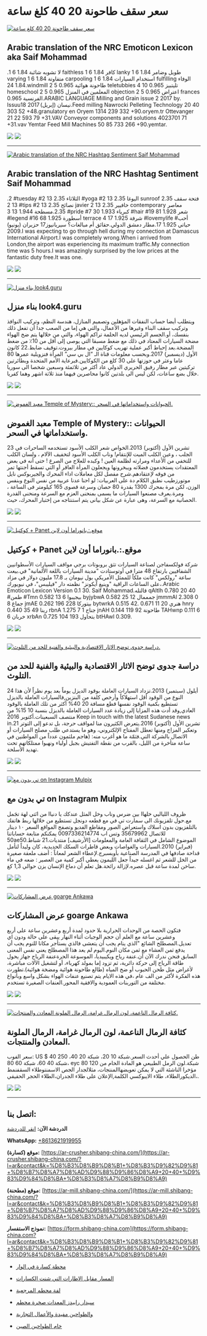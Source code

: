 # سعر سقف طاحونة 20 40 كلغ ساعة

<a href="https://swt.shibang-china.com/?l=ar&img&k=%D8%B3%D8%B9%D8%B1+%D8%B3%D9%82%D9%81+%D8%B7%D8%A7%D8%AD%D9%88%D9%86%D8%A9+20+40+%D9%83%D9%84%D8%BA+%D8%B3%D8%A7%D8%B9%D8%A9" target="_blank">![سعر سقف طاحونة 20 40 كلغ ساعة](http://static.shibang-china.com/all-800x300/429.jpg)</a>

## Arabic translation of the NRC Emoticon Lexicon aka Saif Mohammad
.لا تشوبه شائبة 1.84 6 1 faithless كافر 1.84 6 1 lanky طويل وضامر 1.84 6 1 varying متفاوتة 1.84 6 1 carpooling استخدام السيارات 1.84 6 1 fulfilling الوفاء 1.84 24.windmill طاحونة هوائية 0.965 5 2 teletubbies تليتبيز 0.965 10 4 homeschool المعلمين في المنزل 0.965 5 2 objection اعتراض 0.965 5 2 frances الفرنسية 0.965.ARABIC LANGUAGE Milling and Grain issue 2 2017 by. Issuu18 نيسان (إبريل) 2017.Feed milling Nawrocki Pelleting Technology 20 40 303 52 +48.granulatory en Oryem 1314 239 332 +90.oryem.tr Ottevanger 21 22 593 79 +31.VAV Conveyor components and solutions 4023701 71 +31.vav Yemtar Feed Mill Machines 50 85 733 266 +90.yemtar.


<a href="https://whatsapp.shibangsoft.com/WhatsApp.php" target="_blank" title="WhatsApp">![](http://static.shibang-china.com/icon/whatsapp.png)</a> <a href="https://swt.shibang-china.com/?l=ar&icon&k=%D8%B3%D8%B9%D8%B1+%D8%B3%D9%82%D9%81+%D8%B7%D8%A7%D8%AD%D9%88%D9%86%D8%A9+20+40+%D9%83%D9%84%D8%BA+%D8%B3%D8%A7%D8%B9%D8%A9" target="_blank">![](http://static.shibang-china.com/icon/chat-ar.png)</a>

---

<a href="https://swt.shibang-china.com/?l=ar&img&k=%D8%B3%D8%B9%D8%B1+%D8%B3%D9%82%D9%81+%D8%B7%D8%A7%D8%AD%D9%88%D9%86%D8%A9+20+40+%D9%83%D9%84%D8%BA+%D8%B3%D8%A7%D8%B9%D8%A9" target="_blank">![Arabic translation of the NRC Hashtag Sentiment Saif Mohammad](http://static.shibang-china.com/all-800x300/236.jpg)</a>

## Arabic translation of the NRC Hashtag Sentiment Saif Mohammad
.2 #tuesday #الثلاثاء 2.35 13 2 #yoga #اليوغا 2.35 13 2 sunroof فتحة سقف 2.35 13 2 #tips #نصائح 2.35 13 2 javier خافيير 2.35 13 2 contemporary معاصر 2.35.مسطحة 1.944 13 3 #pride #كبرياء 1.933 30 7 #hair #شعر 1.928 81 19 #legend #أسطورة 1.925 68 16 terrace شرفة 1.925 17 4 #lovemylife #أحب حياتي 1.925 17.مطار دمشق الدولي.حقائق أم مبالغات؟ سيريانيوز17 حزيران (يونيو) 2009.I was expecting to go through hell during my connection at Damascus International Airport.I was completely wrong.When i arrived from London,the airport was experiencing its maximum traffic.My connection time was 5 hours.I was amazingly surprised by the low prices at the fantastic duty free.It was one.


<a href="https://whatsapp.shibangsoft.com/WhatsApp.php" target="_blank" title="WhatsApp">![](http://static.shibang-china.com/icon/whatsapp.png)</a> <a href="https://swt.shibang-china.com/?l=ar&icon&k=%D8%B3%D8%B9%D8%B1+%D8%B3%D9%82%D9%81+%D8%B7%D8%A7%D8%AD%D9%88%D9%86%D8%A9+20+40+%D9%83%D9%84%D8%BA+%D8%B3%D8%A7%D8%B9%D8%A9" target="_blank">![](http://static.shibang-china.com/icon/chat-ar.png)</a>

---

<a href="https://swt.shibang-china.com/?l=ar&img&k=%D8%B3%D8%B9%D8%B1+%D8%B3%D9%82%D9%81+%D8%B7%D8%A7%D8%AD%D9%88%D9%86%D8%A9+20+40+%D9%83%D9%84%D8%BA+%D8%B3%D8%A7%D8%B9%D8%A9" target="_blank">![بناء منزل look4.guru](http://static.shibang-china.com/all-800x300/399.jpg)</a>

## بناء منزل look4.guru
ويتطلب أيضا حساب النفقات المؤهلين وتصميم المنازل، هندسة النظم، وتركيب النوافذ وتركيب سقف البناء وغيرها من الأعمال، والتي هي إما من الصعب جدا أن تفعل ذلك بنفسك، أو.الجسم الرئيسي لديه الحلمة تراكم الهواء، والتي من خلالها يتم ضخ الهواء مضخة السيارات المعتاد في ذلك مع ضغط مسبقا التي يوصى إلى أقل من 10٪ من ضغط المضخة.بعد إحباط أكبر عملية تهريب كوكايين في مطار بيروت.توقيف ضابط.22 كانون الأول (ديسمبر) 2017.وبحسب معلومات قناة الـ “ال بي سي” المرأة فنزويلية عمرها 80 عاما وعثر في حوزتها على 30 كلغ من الكوكايين.فبرعاية الأمم المتحدة وبطائرتين تركيتين عبر مطار رفيق الحريري الدولي عاد أكثر من ثلاثمئة وسبعين شخصا الى سوريا خلال بضع ساعات، لكن ليس الى بلدتين كانوا محاصرين فيهما منذ ثلاثة اشهر وهما كفريا.


<a href="https://whatsapp.shibangsoft.com/WhatsApp.php" target="_blank" title="WhatsApp">![](http://static.shibang-china.com/icon/whatsapp.png)</a> <a href="https://swt.shibang-china.com/?l=ar&icon&k=%D8%B3%D8%B9%D8%B1+%D8%B3%D9%82%D9%81+%D8%B7%D8%A7%D8%AD%D9%88%D9%86%D8%A9+20+40+%D9%83%D9%84%D8%BA+%D8%B3%D8%A7%D8%B9%D8%A9" target="_blank">![](http://static.shibang-china.com/icon/chat-ar.png)</a>

---

<a href="https://swt.shibang-china.com/?l=ar&img&k=%D8%B3%D8%B9%D8%B1+%D8%B3%D9%82%D9%81+%D8%B7%D8%A7%D8%AD%D9%88%D9%86%D8%A9+20+40+%D9%83%D9%84%D8%BA+%D8%B3%D8%A7%D8%B9%D8%A9" target="_blank">![معبد الغموض Temple of Mystery:: الحيوانات واستخداماتها في السحر.](http://static.shibang-china.com/all-800x300/79.jpg)</a>

## معبد الغموض Temple of Mystery:: الحيوانات واستخداماتها في السحر.
23 تشرين الأول (أكتوبر) 2013.الخواص شعر الكلب الأسود تستخدمه الساحرات في الجلب ، وعين الكلب الميت للإنتقام! وناب الكلب الأسود لتخفيف الآلام ، ولسان الكلب للتخفي من الأعداء ومرارته لظلمة العين ! وكبده للعلاج من الصرع ! حتى أنه في بعض المعتقدات يستخدمون فضلاته ويبخرونها ويجعلون المرأة العاقر أو التي تسقط أجنتها تمر من فوقه لإعتقادهم.شرح مفصل لكل معاملات اداء المحرك والجيربوكس نايل موتورزطيب نطبق الكلام دة على العربيات: لو احنا عدنا عربية من نفس النوع وبنفس الوزن، لكن مرة بمحرك 1300 بقدرة 80 حصان وسرعة قصوى 165 كيلومتر فى الساعة ، ومرة.يعرف مصنعوا السيارات ما يسمى بمنحنى العزم مع السرعة ومنحنى القدرة الحصانية مع السرعة، وهى عبارة عن شكل بيانى يتم استنتاجه من إختبار المحرك، حيث.


<a href="https://whatsapp.shibangsoft.com/WhatsApp.php" target="_blank" title="WhatsApp">![](http://static.shibang-china.com/icon/whatsapp.png)</a> <a href="https://swt.shibang-china.com/?l=ar&icon&k=%D8%B3%D8%B9%D8%B1+%D8%B3%D9%82%D9%81+%D8%B7%D8%A7%D8%AD%D9%88%D9%86%D8%A9+20+40+%D9%83%D9%84%D8%BA+%D8%B3%D8%A7%D8%B9%D8%A9" target="_blank">![](http://static.shibang-china.com/icon/chat-ar.png)</a>

---

<a href="https://swt.shibang-china.com/?l=ar&img&k=%D8%B3%D8%B9%D8%B1+%D8%B3%D9%82%D9%81+%D8%B7%D8%A7%D8%AD%D9%88%D9%86%D8%A9+20+40+%D9%83%D9%84%D8%BA+%D8%B3%D8%A7%D8%B9%D8%A9" target="_blank">![كوكتيل + Panet موقع.:.بانوراما أون لاين](http://static.shibang-china.com/all-800x300/1516.jpg)</a>

## كوكتيل + Panet موقع.:.بانوراما أون لاين
شركة فولكسفاجن لصناعة السيارات تثق بروبوتات برجي مواقف السيارات الأسطوانيين الشفافيين بارتفاع 48 مترا في أوتوستادت &quot;مدينة السيارات باللغة الألمانية&quot; في.بيعت ساعة &quot;رولكس&quot; كانت ملكاً للممثل الأمريكي بول نيومان بـ 17.8 مليون دولار في مزاد على الساعات الراقية &quot;وينيغ آيكونز&quot; نظمته دار &quot;فيليبس&quot;، في نيويورك،.Arabic Emoticon Lexicon Version 0.1 30. Saif Mohammad.قالتله qAltlh 0.780 20 40 #طمن #Tmn 0.582 13 6 بيجيبوا byjybwA 0.582 25 12 جمممال jmmmAl 2.308 0 8 جماع jmAE 0.262 196 228 بيتوركا bytwrkA 0.515 42. 0.671 11 20 هنري hnry 0.440 35 49 ربنا rbnA 1.275 7 1 جناح jnAH 0.144 119 92 طاحونة TAHwnp 0.111 6 6 خربان xrbAn 0.725 104 193 بتحاول btHAwl 0.309.


<a href="https://whatsapp.shibangsoft.com/WhatsApp.php" target="_blank" title="WhatsApp">![](http://static.shibang-china.com/icon/whatsapp.png)</a> <a href="https://swt.shibang-china.com/?l=ar&icon&k=%D8%B3%D8%B9%D8%B1+%D8%B3%D9%82%D9%81+%D8%B7%D8%A7%D8%AD%D9%88%D9%86%D8%A9+20+40+%D9%83%D9%84%D8%BA+%D8%B3%D8%A7%D8%B9%D8%A9" target="_blank">![](http://static.shibang-china.com/icon/chat-ar.png)</a>

---

<a href="https://swt.shibang-china.com/?l=ar&img&k=%D8%B3%D8%B9%D8%B1+%D8%B3%D9%82%D9%81+%D8%B7%D8%A7%D8%AD%D9%88%D9%86%D8%A9+20+40+%D9%83%D9%84%D8%BA+%D8%B3%D8%A7%D8%B9%D8%A9" target="_blank">![دراسة جدوى توضح الاثار الاقتصادية والبيئية والفنية للحد من التلوث.](http://static.shibang-china.com/all-800x300/1179.jpg)</a>

## دراسة جدوى توضح الاثار الاقتصادية والبيئية والفنية للحد من التلوث.
24 أيلول (سبتمبر) 2013.تزداد السيارات العاملة بوقود الديزل يوماً بعد يوم نظراً لأن هذا النوع من الوقود أقل استهلاكاً وأرخص كلفة من البنزين,فالسيارات العاملة بالديزل تستطيع بكمية الوقود نفسها قطع مسافة 20 40% أكثر من تلك العاملة بالوقود العادي,وقد أدت هذه المزايا إلى زيادة عدد السيارات العاملة بالديزل بنسبة 10 15% من منتصف السبعينات.‏أكتوبر 2016 Keep in touch with the latest Sudanese news in.21 تشرين الأول (أكتوبر) 2016.يتعرض الكثيرون منا لمواقف حرجة، بل تدعو إلى التوتر وتعكير المزاج ومنها تعطل المفتاح الإلكتروني، وهو ما يستدعي طلب مصلح السيارات أو الاتصال بالشركة التي.فثمّة ما هو أغرب منه: (هاجم ملثمون عدداً من المواطنين في ساعة متأخرة من الليل، بالقرب من نقطة التفتيش بجبل أولياء ونهبوا ممتلكاتهم تحت تهديد الأسلحة.


<a href="https://whatsapp.shibangsoft.com/WhatsApp.php" target="_blank" title="WhatsApp">![](http://static.shibang-china.com/icon/whatsapp.png)</a> <a href="https://swt.shibang-china.com/?l=ar&icon&k=%D8%B3%D8%B9%D8%B1+%D8%B3%D9%82%D9%81+%D8%B7%D8%A7%D8%AD%D9%88%D9%86%D8%A9+20+40+%D9%83%D9%84%D8%BA+%D8%B3%D8%A7%D8%B9%D8%A9" target="_blank">![](http://static.shibang-china.com/icon/chat-ar.png)</a>

---

<a href="https://swt.shibang-china.com/?l=ar&img&k=%D8%B3%D8%B9%D8%B1+%D8%B3%D9%82%D9%81+%D8%B7%D8%A7%D8%AD%D9%88%D9%86%D8%A9+20+40+%D9%83%D9%84%D8%BA+%D8%B3%D8%A7%D8%B9%D8%A9" target="_blank">![تي بدون مع on Instagram Mulpix](http://static.shibang-china.com/all-800x300/1072.jpg)</a>

## تي بدون مع on Instagram Mulpix
ظروف اللياليي خلهاا بين ضرس وناب وخل المثل عندكك يا دنياا من انَتي لههَ تجَمل مع.حول تلفزيونك الى سمارت تي في مع قطعه دونجل تستطيع من خلالها ربط هاتفك بالتلفزيون بدون اسلاك واستعراض الصور ومقاطع الفديو وتصفح المواقع السعر ١٠ دينار للاتصال 35679962 وتس اب 0097336214774 يمكنكم متابعة حساباتنا 50ae50.الموضوع الشامل في الثقافة العامة والمعلومات [الأرشيف] منتديات.21 شباط (فبراير) 2010.السيارات والغواصات وبعض قاطرات السكك الحديدية، كان وليداً لتأمل قداحة صادفها في المدرسة الصناعية بأوبسبرج.لإعطاء الشعر لمعاناً : أضف ملعقة صغيرة من الخل للشعر ثم اغسله جيداً جعل الليمون يعطي أكبر كمية من العصير : ضعه في ماء ساخن لمدة ساعة قبل عصره.لإزالة رائحة.هل تعلم أن دماغ الإنسان يزن حوالي 1,3 كغ.


<a href="https://whatsapp.shibangsoft.com/WhatsApp.php" target="_blank" title="WhatsApp">![](http://static.shibang-china.com/icon/whatsapp.png)</a> <a href="https://swt.shibang-china.com/?l=ar&icon&k=%D8%B3%D8%B9%D8%B1+%D8%B3%D9%82%D9%81+%D8%B7%D8%A7%D8%AD%D9%88%D9%86%D8%A9+20+40+%D9%83%D9%84%D8%BA+%D8%B3%D8%A7%D8%B9%D8%A9" target="_blank">![](http://static.shibang-china.com/icon/chat-ar.png)</a>

---

<a href="https://swt.shibang-china.com/?l=ar&img&k=%D8%B3%D8%B9%D8%B1+%D8%B3%D9%82%D9%81+%D8%B7%D8%A7%D8%AD%D9%88%D9%86%D8%A9+20+40+%D9%83%D9%84%D8%BA+%D8%B3%D8%A7%D8%B9%D8%A9" target="_blank">![عرض المشاركات goarge Ankawa](http://static.shibang-china.com/all-800x300/464.jpg)</a>

## عرض المشاركات goarge Ankawa
فتكون الحصة من الوحدات الحرارية بلا حدود لمدة أربع وعشرين ساعة على أربع وعشرين ساعة مع العلم أن حجم الوجبات أثناء النهار يبقى على حالة ودون اي تعديل.المصطلح الشائع &quot;الذي ينام يجب أن يتعشى فالذي يستأجر مكانا للنوم يجب أن يدفع ثمن العشاء مع ثمن مكان النوم.اليوم لم يعد هذا المصطلح يعني نفس المعنى السابق فنحن ندرك الآن أن.عنفة رياح ويكيبيديا، الموسوعة الحرةعنفة الرياح جهاز يحول طاقة الرياح إلى حركة دائرية، ثم تزود إما بمولد كهرباء، أو لتشغيل الآلات مباشرة، لأغراض مثل طحن الحبوب أو ضخ المياه (طالع طاحونة هوائية ومضخة هوائية).تطورت هذه الفكرة لأكثر من الف عام ،في هذه الايام يتم تصنيع عنفات الهواء بشكل واسع وبأنواع مختلفة من التوربنات العمودية والافقية المحور.العنفات الصغيرة تستخدم.


<a href="https://whatsapp.shibangsoft.com/WhatsApp.php" target="_blank" title="WhatsApp">![](http://static.shibang-china.com/icon/whatsapp.png)</a> <a href="https://swt.shibang-china.com/?l=ar&icon&k=%D8%B3%D8%B9%D8%B1+%D8%B3%D9%82%D9%81+%D8%B7%D8%A7%D8%AD%D9%88%D9%86%D8%A9+20+40+%D9%83%D9%84%D8%BA+%D8%B3%D8%A7%D8%B9%D8%A9" target="_blank">![](http://static.shibang-china.com/icon/chat-ar.png)</a>

---

<a href="https://swt.shibang-china.com/?l=ar&img&k=%D8%B3%D8%B9%D8%B1+%D8%B3%D9%82%D9%81+%D8%B7%D8%A7%D8%AD%D9%88%D9%86%D8%A9+20+40+%D9%83%D9%84%D8%BA+%D8%B3%D8%A7%D8%B9%D8%A9" target="_blank">![كثافة الرمال الناعمة، لون الرمال غرامة، الرمال الملونة المعادن والمنتجات.](http://static.shibang-china.com/all-800x300/278.jpg)</a>

## كثافة الرمال الناعمة، لون الرمال غرامة، الرمال الملونة المعادن والمنتجات.
سعر الفوب: US $ 40 250 طن الحصول علي أحدث السعر.شبكة 10 20، شبكة 20 40، شبكة 40 60، شبكة 60 80، eyc 80 120 شبكة.لون الرمل الطبيعي هو المادة الخام من مؤخرا الناشئة التي لا يمكن تعويضهاالمنتجات، مثلالجدار الجص الاسمنتوطلاء السقفنمط الديكورالطلاء، طلاء الايبوكسي الكلمة,الإعلان على طلاء الجدران،الطلاء الحجر الحقيقي،.

<a href="https://whatsapp.shibangsoft.com/WhatsApp.php" target="_blank" title="WhatsApp">![](http://static.shibang-china.com/icon/whatsapp.png)</a> <a href="https://swt.shibang-china.com/?l=ar&icon&k=%D8%B3%D8%B9%D8%B1+%D8%B3%D9%82%D9%81+%D8%B7%D8%A7%D8%AD%D9%88%D9%86%D8%A9+20+40+%D9%83%D9%84%D8%BA+%D8%B3%D8%A7%D8%B9%D8%A9" target="_blank">![](http://static.shibang-china.com/icon/chat-ar.png)</a>

---
## اتصل بنا:

**الدردشة الآن:** [انقر للدردشة](https://swt.shibang-china.com?l=ar&contact&k=%D8%B3%D8%B9%D8%B1+%D8%B3%D9%82%D9%81+%D8%B7%D8%A7%D8%AD%D9%88%D9%86%D8%A9+20+40+%D9%83%D9%84%D8%BA+%D8%B3%D8%A7%D8%B9%D8%A9)

**WhatsApp:**  [+8613621919955](https://whatsapp.shibangsoft.com/WhatsApp.php)

**موقع (كسارة):** [https://ar-crusher.shibang-china.com/](https://ar-crusher.shibang-china.com/?l=ar&contact&k=%D8%B3%D8%B9%D8%B1+%D8%B3%D9%82%D9%81+%D8%B7%D8%A7%D8%AD%D9%88%D9%86%D8%A9+20+40+%D9%83%D9%84%D8%BA+%D8%B3%D8%A7%D8%B9%D8%A9)

**موقع (مطحنة):** [https://ar-mill.shibang-china.com/](https://ar-mill.shibang-china.com/?l=ar&contact&k=%D8%B3%D8%B9%D8%B1+%D8%B3%D9%82%D9%81+%D8%B7%D8%A7%D8%AD%D9%88%D9%86%D8%A9+20+40+%D9%83%D9%84%D8%BA+%D8%B3%D8%A7%D8%B9%D8%A9)

**نموذج الاستفسار:** [https://form.shibang-china.com](https://form.shibang-china.com?l=ar&contact&k=%D8%B3%D8%B9%D8%B1+%D8%B3%D9%82%D9%81+%D8%B7%D8%A7%D8%AD%D9%88%D9%86%D8%A9+20+40+%D9%83%D9%84%D8%BA+%D8%B3%D8%A7%D8%B9%D8%A9)

* [محطة كسارة في الوار](../29/%D9%85%D8%AD%D8%B7%D8%A9%20%D9%83%D8%B3%D8%A7%D8%B1%D8%A9%20%D9%81%D9%8A%20%D8%A7%D9%84%D9%88%D8%A7%D8%B1.md)

* [المسار مقابل الاطارات التي شنت الكسارات](../26/%D8%A7%D9%84%D9%85%D8%B3%D8%A7%D8%B1%20%D9%85%D9%82%D8%A7%D8%A8%D9%84%20%D8%A7%D9%84%D8%A7%D8%B7%D8%A7%D8%B1%D8%A7%D8%AA%20%D8%A7%D9%84%D8%AA%D9%8A%20%D8%B4%D9%86%D8%AA%20%D8%A7%D9%84%D9%83%D8%B3%D8%A7%D8%B1%D8%A7%D8%AA.md)

* [لفة محطم المرجعية](../30/%D9%84%D9%81%D8%A9%20%D9%85%D8%AD%D8%B7%D9%85%20%D8%A7%D9%84%D9%85%D8%B1%D8%AC%D8%B9%D9%8A%D8%A9.md)

* [سيدار رابيدز المعدات صخرة محطم](../28/%D8%B3%D9%8A%D8%AF%D8%A7%D8%B1%20%D8%B1%D8%A7%D8%A8%D9%8A%D8%AF%D8%B2%20%D8%A7%D9%84%D9%85%D8%B9%D8%AF%D8%A7%D8%AA%20%D8%B5%D8%AE%D8%B1%D8%A9%20%D9%85%D8%AD%D8%B7%D9%85.md)

* [والطواحين مفيدة والأعمال التجارية](../26/%D9%88%D8%A7%D9%84%D8%B7%D9%88%D8%A7%D8%AD%D9%8A%D9%86%20%D9%85%D9%81%D9%8A%D8%AF%D8%A9%20%D9%88%D8%A7%D9%84%D8%A3%D8%B9%D9%85%D8%A7%D9%84%20%D8%A7%D9%84%D8%AA%D8%AC%D8%A7%D8%B1%D9%8A%D8%A9.md)

* [خام الطواحين الصين](../26/%D8%AE%D8%A7%D9%85%20%D8%A7%D9%84%D8%B7%D9%88%D8%A7%D8%AD%D9%8A%D9%86%20%D8%A7%D9%84%D8%B5%D9%8A%D9%86.md)